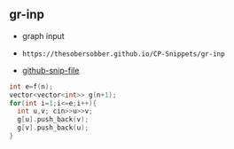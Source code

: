 
## gr-inp

- graph input
- ```
  https://thesobersobber.github.io/CP-Snippets/gr-inp
  ```
- [github-snip-file](https://github.com/theSoberSobber/CP-Snippets/blob/main/snippets.json#L749)

```cpp
int e=f(n);
vector<vector<int>> g(n+1);
for(int i=1;i<=e;i++){
  int u,v; cin>>u>>v;
  g[u].push_back(v);
  g[v].push_back(u);
}
```

